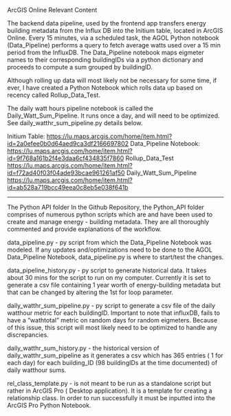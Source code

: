 ArcGIS Online Relevant Content 

The backend data pipeline, used by the frontend app transfers energy building metadata from the Influx DB into the Initium table, located in ArcGIS Online. Every 15 minutes, via a scheduled task, the AGOL Python notebook (Data_Pipeline) performs a query to fetch average watts used over a 15 min period from the InfluxDB. The Data_Pipeline notebook maps eigmeter names to their corresponding buildingIDs via a python dictionary and proceeds to compute a sum grouped by buildingID. 

Although rolling up data will most likely not be necessary for some time, if ever, I have created a Python Notebook which rolls data up based on recency called Rollup_Data_Test. 

The daily watt hours pipeline notebook is called the Daily_Watt_Sum_Pipeline. It runs once a day, and will need to be optimized. See daily_watthr_sum_pipeline.py details below. 

Initium Table: https://lu.maps.arcgis.com/home/item.html?id=2a0efee0b0d64aed9ca3df2166697802
Data_Pipeline Notebook:
https://lu.maps.arcgis.com/home/item.html?id=9f768a161b2f4e3daa6cf434835f7860
Rollup_Data_Test
https://lu.maps.arcgis.com/home/item.html?id=f72ad40f03f04ade93bcae961261af50
Daily_Watt_Sum_Pipeline
https://lu.maps.arcgis.com/home/item.html?id=ab528a719bcc49eea0c8eb5e038f641b

-------------------------------------------------------------------------------------------------------------------------------
The Python API folder 
In the Github Repository, the Python_API folder comprises of numerous python scripts which are and have been used to create and manage energy - building metadata. They are all thoroughly commented and provide explanations of the workflow. 

data_pipeline.py - py script from which the Data_Pipeline Notebook was modeled. If any updates and/optimizations need to be done to the AGOL Data_Pipeline Notebook, data_pipeline.py is where to start/test the changes. 

data_pipeline_history.py - py script to generate historical data. It takes about 30 mins for the script to run on my computer. Currently it is set to generate a csv file containing 1 year worth of energy-building metadata but that can be changed by altering the 1st for loop parameter. 

daily_watthr_sum_pipeline.py - py script to generate a csv file of the daily watthour metric for each buildingID. Important to note that influxDB, fails to have a “wathtotal” metric on random days for random eigmeters. Because of this issue, this script will most likely need to be optimized to handle any discrepancies. 

daily_watthr_sum_history.py - the historical version of daily_watthr_sum_pipeline as it generates a csv which has 365 entries ( 1 for each day) for each building_ID (98 buildingIDs at the time documented) of daily watthour sums. 

rel_class_template.py - is not meant to be run as a standalone script but rather in ArcGIS Pro ( Desktop application). It is a template for creating a relationship class. In order to run successfully it must be inputted into the ArcGIS Pro Python Notebook. 



